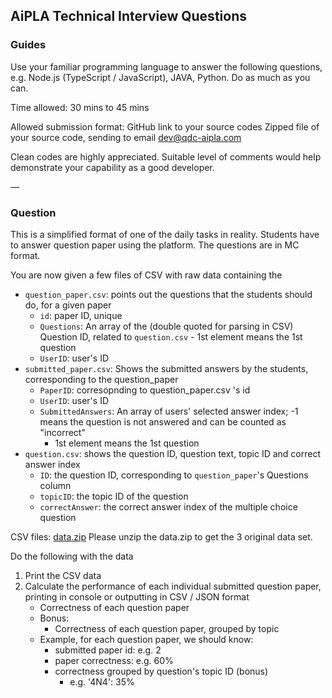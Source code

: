 ## AiPLA Technical Interview Questions

### Guides

Use your familiar programming language to answer the following questions, e.g. Node.js (TypeScript / JavaScript), JAVA, Python. Do as much as you can.

Time allowed: 30 mins to 45 mins

Allowed submission format: 
GitHub link to your source codes
Zipped file of your source code, sending to email dev@qdc-aipla.com

Clean codes are highly appreciated. Suitable level of comments would help demonstrate your capability as a good developer.

—
### Question

This is a simplified format of one of the daily tasks in reality. Students have to answer question paper using the platform. The questions are in MC format.

You are now given a few files of CSV with raw data containing the
- `question_paper.csv`: points out the questions that the students should do, for a given paper
  - `id`: paper ID, unique
  - `Questions`: An array of the (double quoted for parsing in CSV) Question ID, related to `question.csv` - 1st element means the 1st question
  - `UserID`: user's ID
- `submitted_paper.csv`: Shows the submitted answers by the students, corresponding to the question_paper
  - `PaperID`: corresopnding to question_paper.csv 's id
  - `UserID`: user's ID
  - `SubmittedAnswers`: An array of users' selected answer index; -1 means the question is not answered and can be counted as "incorrect"
    - 1st element means the 1st question
- `question.csv`: shows the question ID, question text, topic ID and correct answer index
  - `ID`: the question ID, corresponding to `question_paper`'s Questions column
  - `topicID`: the topic ID of the question
  - `correctAnswer`: the correct answer index of the multiple choice question

CSV files: [data.zip](./data.zip)
Please unzip the data.zip to get the 3 original data set.

Do the following with the data

1. Print the CSV data
2. Calculate the performance of each individual submitted question paper, printing in console or outputting in CSV / JSON format
    - Correctness of each question paper
    - Bonus:
      - Correctness of each question paper, grouped by topic
    - Example, for each question paper, we should know:
      - submitted paper id: e.g. 2
      - paper correctness: e.g. 60%
      - correctness grouped by question's topic ID (bonus)
        - e.g. '4N4': 35%